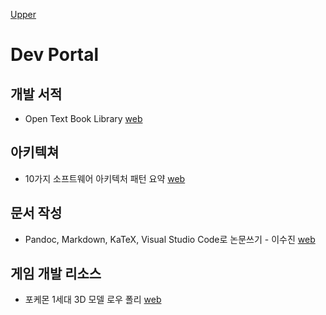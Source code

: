 [Upper](../index.md)

# Dev Portal

## 개발 서적

- Open Text Book Library [web](http://open.umn.edu/opentextbooks/)

## 아키텍쳐

- 10가지 소프트웨어 아키텍처 패턴 요약 [web](https://mingrammer.com/translation-10-common-software-architectural-patterns-in-a-nutshell/)

## 문서 작성

- Pandoc, Markdown, KaTeX, Visual Studio Code로 논문쓰기 - 이수진 [web](https://sujinlee.me/pandoc-thesis/)

## 게임 개발 리소스

- 포케몬 1세대 3D 모델 로우 폴리 [web](https://gumroad.com/l/PNZOA)
